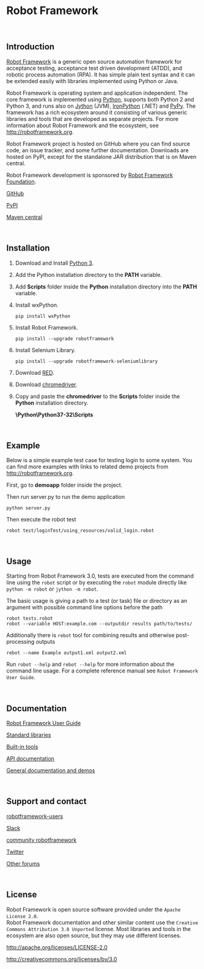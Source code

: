 # Robot Framework

<br>

## Introduction

[Robot Framework](http://robotframework.org) is a generic open source
automation framework for acceptance testing, acceptance test driven
development (ATDD), and robotic process automation (RPA). It has simple plain
text syntax and it can be extended easily with libraries implemented using
Python or Java.

Robot Framework is operating system and application independent. The core
framework is implemented using [Python](http://python.org), supports both
Python 2 and Python 3, and runs also on [Jython](http://jython.org) (JVM),
[IronPython](http://ironpython.net) (.NET) and [PyPy](http://pypy.org).
The framework has a rich ecosystem around it consisting of various generic
libraries and tools that are developed as separate projects. For more
information about Robot Framework and the ecosystem, see
http://robotframework.org.

Robot Framework project is hosted on GitHub where you can find source code,
an issue tracker, and some further documentation. Downloads are hosted on PyPI, except
for the standalone JAR distribution that is on Maven central.

Robot Framework development is sponsored by [Robot Framework Foundation](http://robotframework.org/foundation).

[GitHub](https://github.com/robotframework/robotframework)

[PyPI](https://pypi.python.org/pypi/robotframework)

[Maven central](http://search.maven.org/#search%7Cga%7C1%7Ca%3Arobotframework)

<br>

## Installation

1. Download and Install [Python 3](https://www.python.org/ftp/python/3.7.0/python-3.7.0.exe "Python 3").
2. Add the Python installation directory to the **PATH** variable.
3. Add **Scripts** folder inside the **Python** installation directory into the **PATH** variable.
4. Install wxPython.

   `pip install wxPython`
    
5. Install Robot Framework.

    `pip install --upgrade robotframework`
    
6. Install Selenium Library.

    `pip install --upgrade robotframework-seleniumlibrary`
    
7. Download [RED](https://github.com/nokia/RED/releases/download/0.8.7/RED_0.8.7.20180807062944-win32.win32.x86_64.zip "RED").
8. Download [chromedriver](https://sites.google.com/a/chromium.org/chromedriver/downloads "chromedriver").
9. Copy and paste the **chromedriver** to the **Scripts** folder inside the **Python** installation directory.

   **\Python\Python37-32\Scripts**

<br>

## Example

Below is a simple example test case for testing login to some system.
You can find more examples with links to related demo projects from
http://robotframework.org.

First, go to **demoapp** folder inside the project.

Then run server.py to run the demo application

    python server.py

Then execute the robot test

    robot test/loginTest/using_resources/valid_login.robot

<br>

## Usage

Starting from Robot Framework 3.0, tests are executed from the command line
using the ``robot`` script or by executing the ``robot`` module directly
like ``python -m robot`` or ``jython -m robot``.

The basic usage is giving a path to a test (or task) file or directory as an
argument with possible command line options before the path

    robot tests.robot
    robot --variable HOST:example.com --outputdir results path/to/tests/

Additionally there is ``rebot`` tool for combining results and otherwise
post-processing outputs

    rebot --name Example output1.xml output2.xml

Run ``robot --help`` and ``rebot --help`` for more information about the command
line usage. For a complete reference manual see `Robot Framework User Guide`.

<br>

## Documentation

[Robot Framework User Guide](http://robotframework.org/robotframework/#user-guide) 

[Standard libraries](http://robotframework.org/robotframework/#standard-libraries) 

[Built-in tools](http://robotframework.org/robotframework/#built-in-tools) 

[API documentation](http://robot-framework.readthedocs.org) 

[General documentation and demos](http://robotframework.org/#documentation)

<br>

## Support and contact

[robotframework-users](https://groups.google.com/group/robotframework-users/)

[Slack](https://robotframework-slack-invite.herokuapp.com) 

[community robotframework](http://webchat.freenode.net/?channels=robotframework&prompt=1)

[Twitter](https://twitter.com/robotframework) 

[Other forums](http://robotframework.org/#support)

<br>

## License

Robot Framework is open source software provided under the `Apache License 2.0`.  
Robot Framework documentation and other similar content use the `Creative Commons Attribution 3.0 Unported` license. 
Most libraries and tools in the ecosystem are also open source, but they may use different licenses.

http://apache.org/licenses/LICENSE-2.0  

http://creativecommons.org/licenses/by/3.0
